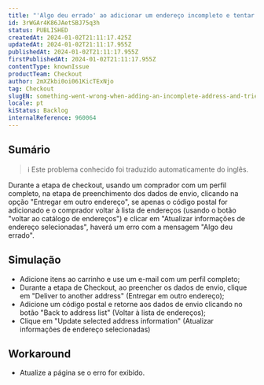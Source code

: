 ```yaml
---
title: "'Algo deu errado' ao adicionar um endereço incompleto e tentar editá-lo"
id: 3rWGAr4K86JAetSBJ75q3h
status: PUBLISHED
createdAt: 2024-01-02T21:11:17.425Z
updatedAt: 2024-01-02T21:11:17.955Z
publishedAt: 2024-01-02T21:11:17.955Z
firstPublishedAt: 2024-01-02T21:11:17.955Z
contentType: knownIssue
productTeam: Checkout
author: 2mXZkbi0oi061KicTExNjo
tag: Checkout
slugEN: something-went-wrong-when-adding-an-incomplete-address-and-tried-to-edit-it
locale: pt
kiStatus: Backlog
internalReference: 960064
---
```


## Sumário

>ℹ️ Este problema conhecido foi traduzido automaticamente do inglês.


Durante a etapa de checkout, usando um comprador com um perfil completo, na etapa de preenchimento dos dados de envio, clicando na opção "Entregar em outro endereço", se apenas o código postal for adicionado e o comprador voltar à lista de endereços (usando o botão "voltar ao catálogo de endereços") e clicar em "Atualizar informações de endereço selecionadas", haverá um erro com a mensagem "Algo deu errado".

## Simulação



- Adicione itens ao carrinho e use um e-mail com um perfil completo;
- Durante a etapa de Checkout, ao preencher os dados de envio, clique em "Deliver to another address" (Entregar em outro endereço);
- Adicione um código postal e retorne aos dados de envio clicando no botão "Back to address list" (Voltar à lista de endereços);
- Clique em "Update selected address information" (Atualizar informações de endereço selecionadas)

## Workaround



- Atualize a página se o erro for exibido.




